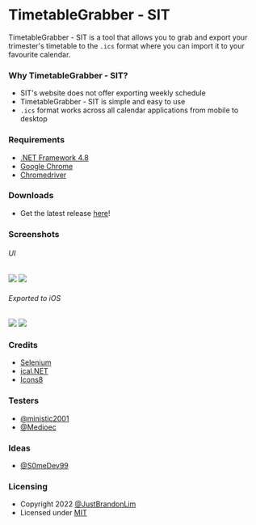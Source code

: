 # TimetableGrabber - SIT

TimetableGrabber - SIT is a tool that allows you to grab and export your trimester's timetable to the `.ics` format where you can import it to your favourite calendar.

### Why TimetableGrabber - SIT?

* SIT's website does not offer exporting weekly schedule
* TimetableGrabber - SIT is simple and easy to use
* `.ics` format works across all calendar applications from mobile to desktop

### Requirements
* [.NET Framework 4.8](https://dotnet.microsoft.com/en-us/download/dotnet-framework/net48)
* [Google Chrome](https://www.google.com/intl/en_sg/chrome/ "Google Chrome")
* [Chromedriver](https://chromedriver.chromium.org/downloads)

### Downloads
* Get the latest release [here](https://github.com/JustBrandonLim/TimetableGrabber---SIT/releases)!

### Screenshots
###### UI
<img src="https://github.com/JustBrandonLim/TimetableGrabber---SIT/blob/86d02770d3649c7e73ad78ba766c66389170505c/Picture%201.png" />
<img src="https://github.com/JustBrandonLim/TimetableGrabber---SIT/blob/86d02770d3649c7e73ad78ba766c66389170505c/Picture%202.png" />

###### Exported to iOS
<img src="https://github.com/JustBrandonLim/TimetableGrabber---SIT/blob/86d02770d3649c7e73ad78ba766c66389170505c/Picture%203.png" />
<img src="https://github.com/JustBrandonLim/TimetableGrabber---SIT/blob/86d02770d3649c7e73ad78ba766c66389170505c/Picture%203.png" />

### Credits
* [Selenium](https://www.selenium.dev)
* [ical.NET](https://github.com/rianjs/ical.net)
* [Icons8](https://icons8.com)

### Testers
* [@ministic2001](https://github.com/ministic2001)
* [@Medioec](https://github.com/Medioec)

### Ideas
* [@S0meDev99](https://github.com/S0meDev99)

### Licensing
* Copyright 2022 [@JustBrandonLim](https:/JustBrandonLim.github.io)
* Licensed under [MIT](https://github.com/JustBrandonLim/TimetableGrabber---SIT/blob/86d02770d3649c7e73ad78ba766c66389170505c/LICENSE.md)